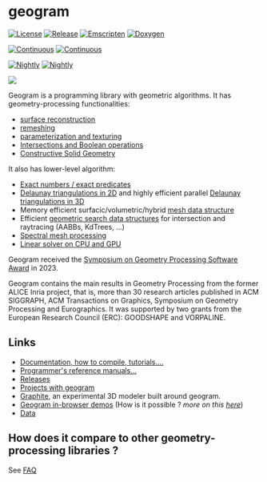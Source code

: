 # geogram

[![License](https://img.shields.io/badge/License-BSD_3--Clause-blue.svg)](https://opensource.org/licenses/BSD-3-Clause)
[![Release](https://github.com/BrunoLevy/geogram/actions/workflows/make_release.yml/badge.svg)](https://github.com/BrunoLevy/geogram/actions/workflows/make_release.yml)
[![Emscripten](https://github.com/BrunoLevy/geogram/actions/workflows/emscripten.yml/badge.svg)](https://github.com/BrunoLevy/geogram/actions/workflows/emscripten.yml)
[![Doxygen](https://github.com/BrunoLevy/geogram/actions/workflows/doxygen.yml/badge.svg)](https://github.com/BrunoLevy/geogram/actions/workflows/doxygen.yml)

[![Continuous](https://github.com/BrunoLevy/geogram/actions/workflows/continuous.yml/badge.svg)](https://github.com/BrunoLevy/geogram/actions/workflows/continuous.yml)
[![Continuous](https://custom-icon-badges.demolab.com/badge/CI-Continuous-lightblue?logo=tasklist&logoColor=white)](https://brunolevy.github.io/geogram/reports/smoke/)

[![Nightly](https://github.com/BrunoLevy/geogram/actions/workflows/nightly.yml/badge.svg)](https://github.com/BrunoLevy/geogram/actions/workflows/nightly.yml)
[![Nightly](https://custom-icon-badges.demolab.com/badge/CI-Nightly-lightblue?logo=tasklist&logoColor=white)](https://brunolevy.github.io/geogram/reports/nightly/)



![](https://github.com/BrunoLevy/geogram/wiki/geogram_banner_2024_2.png)


Geogram is a programming library with geometric algorithms. It has
geometry-processing functionalities:
- [surface reconstruction](https://github.com/BrunoLevy/geogram/wiki/Reconstruction)
- [remeshing](https://github.com/BrunoLevy/geogram/wiki/Remeshing)
- [parameterization and texturing](https://github.com/BrunoLevy/geogram/wiki/Texturing)
- [Intersections and Boolean operations](https://github.com/BrunoLevy/geogram/wiki/BooleanOps)
- [Constructive Solid Geometry](https://github.com/BrunoLevy/geogram/wiki/CSG)

It also has lower-level algorithm:
- [Exact numbers / exact predicates](https://github.com/BrunoLevy/geogram/wiki/Exact)
- [Delaunay triangulations in 2D](https://github.com/BrunoLevy/geogram/wiki/Delaunay2D)
  and highly efficient parallel [Delaunay triangulations in 3D](https://github.com/BrunoLevy/geogram/wiki/Delaunay3D)
- Memory efficient surfacic/volumetric/hybrid [mesh data structure](https://github.com/BrunoLevy/geogram/wiki/Mesh)
- Efficient [geometric search data structures](https://github.com/BrunoLevy/geogram/wiki/Raytrace) for
  intersection and raytracing (AABBs, KdTrees, ...)
- [Spectral mesh processing](https://github.com/BrunoLevy/geogram/wiki/ManifoldHarmonics)
- [Linear solver on CPU and GPU](https://github.com/BrunoLevy/geogram/wiki/OpenNL)

Geogram received the [Symposium on Geometry Processing Software Award](http://awards.geometryprocessing.org/)
in 2023.

Geogram contains the main results in Geometry Processing from the former
ALICE Inria project, that is, more than 30 research articles published
in ACM SIGGRAPH, ACM Transactions on Graphics, Symposium on Geometry 
Processing and Eurographics. It was supported by two grants from the
European Research Council (ERC): GOODSHAPE and VORPALINE.

Links
-----
  - [Documentation, how to compile, tutorials....](https://github.com/BrunoLevy/geogram/wiki)
  - [Programmer's reference manuals...](https://brunolevy.github.io/geogram/)  
  - [Releases](https://github.com/BrunoLevy/geogram/releases)
  - [Projects with geogram](https://github.com/BrunoLevy/geogram/wiki/Publications)
  - [Graphite](https://github.com/BrunoLevy/GraphiteThree), an experimental 3D modeler built around geogram.
  - [Geogram in-browser demos](https://github.com/BrunoLevy/geogram/wiki/compiling_Emscripten#examples)
    (How is it possible ? _more on this [here](https://github.com/BrunoLevy/geogram/wiki/compiling_Emscripten)_)
  - [Data](https://github.com/BrunoLevy/GraphiteThree/wiki/Data)

How does it compare to other geometry-processing libraries ?
------------------------------------------------------------

See [FAQ](https://github.com/BrunoLevy/geogram/wiki/FAQ)

